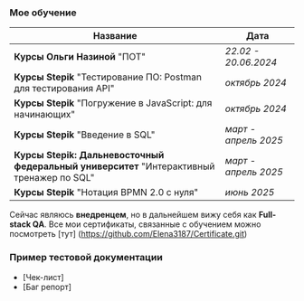 ### Мое обучение
| **Название**  | **Дата** |
| ------------- | ------------- |
| **Курсы Ольги Назиной** "ПОТ"  | *22.02 - 20.06.2024*  |
| **Курсы Stepik**  "Тестирование ПО: Postman для тестирования API" | *октябрь 2024*  |
| **Курсы Stepik**  "Погружение в JavaScript: для начинающих" | *октябрь 2024*  |
| **Курсы Stepik**  "Введение в SQL" | *март - апрель 2025*  |
| **Курсы Stepik: Дальневосточный федеральный университет**  "Интерактивный тренажер по SQL" | *март - апрель 2025*  |
| **Курсы Stepik**  "Нотация BPMN 2.0 с нуля" | *июнь 2025*  |

Сейчас являюсь **внедренцем**, но в дальнейшем вижу себя как **Full-stack QA**. 
Все мои сертификаты, связанные с обучением можно посмотреть [тут] (https://github.com/Elena3187/Certificate.git)

### Пример тестовой документации

- [Чек-лист]
- [Баг репорт]
